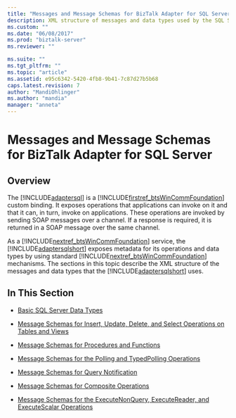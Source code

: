 ```yaml
---
title: "Messages and Message Schemas for BizTalk Adapter for SQL Server | Microsoft Docs"
description: XML structure of messages and data types used by the SQL Server adapter for BizTalk Server
ms.custom: ""
ms.date: "06/08/2017"
ms.prod: "biztalk-server"
ms.reviewer: ""

ms.suite: ""
ms.tgt_pltfrm: ""
ms.topic: "article"
ms.assetid: e95c6342-5420-4fb8-9b41-7c87d27b5b68
caps.latest.revision: 7
author: "MandiOhlinger"
ms.author: "mandia"
manager: "anneta"
---
```

# Messages and Message Schemas for BizTalk Adapter for SQL Server

## Overview
The [!INCLUDE[adaptersql](../../includes/adaptersql-md.md)] is a [!INCLUDE[firstref_btsWinCommFoundation](../../includes/firstref-btswincommfoundation-md.md)] custom binding. It exposes operations that applications can invoke on it and that it can, in turn, invoke on applications. These operations are invoked by sending SOAP messages over a channel. If a response is required, it is returned in a SOAP message over the same channel.  
  
 As a [!INCLUDE[nextref_btsWinCommFoundation](../../includes/nextref-btswincommfoundation-md.md)] service, the [!INCLUDE[adaptersqlshort](../../includes/adaptersqlshort-md.md)] exposes metadata for its operations and data types by using standard [!INCLUDE[nextref_btsWinCommFoundation](../../includes/nextref-btswincommfoundation-md.md)] mechanisms. The sections in this topic describe the XML structure of the messages and data types that the [!INCLUDE[adaptersqlshort](../../includes/adaptersqlshort-md.md)] uses.  
  
## In This Section  
  
-   [Basic SQL Server Data Types](../../adapters-and-accelerators/adapter-sql/basic-sql-server-data-types.md)  
  
-   [Message Schemas for Insert, Update, Delete, and Select Operations on Tables and Views](../../adapters-and-accelerators/adapter-sql/message-schemas-for-insert-update-delete-and-select-on-tables-and-views.md)  
  
-   [Message Schemas for Procedures and Functions](../../adapters-and-accelerators/adapter-sql/message-schemas-for-procedures-and-functions.md)  
  
-   [Message Schemas for the Polling and TypedPolling Operations](../../adapters-and-accelerators/adapter-sql/message-schemas-for-the-polling-and-typedpolling-operations.md)  
  
-   [Message Schemas for Query Notification](../../adapters-and-accelerators/adapter-sql/message-schemas-for-query-notification.md)  
  
-   [Message Schemas for Composite Operations](../../adapters-and-accelerators/adapter-sql/message-schemas-for-composite-operations.md)  
  
-   [Message Schemas for the ExecuteNonQuery, ExecuteReader, and ExecuteScalar Operations](../../adapters-and-accelerators/adapter-sql/executenonquery-executereader-and-executescalar-message-schemas-in-sql.md)  
  
